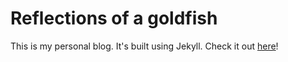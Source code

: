 # Reflections of a goldfish

This is my personal blog. It's built using Jekyll. Check it out [here](http://goldfish-blog.s3-website-eu-west-1.amazonaws.com/)!
